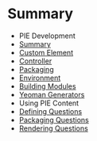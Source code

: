 # Summary

- PIE Development
 - [Summary](developing/summary.md)
 - [Custom Element](developing/custom-element.md)
 - [Controller](developing/controller.md)
 - [Packaging](developing/packaging.md)
 - [Environment](developing/environment.md)
 - [Building Modules](developing/building-modules.md)
 - [Yeoman Generators](developing/yeoman-generators.md)
- Using PIE Content
 - [Defining Questions](using/defining-questions.md)
 - [Packaging Questions](using/packaging-questions.md)
 - [Rendering Questions](using/rendering-questions.md)



